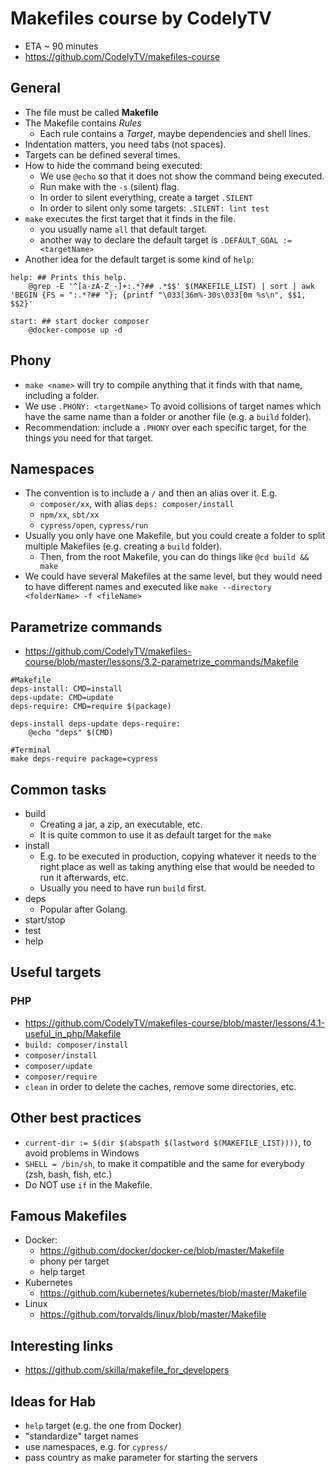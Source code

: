 # Makefiles course by CodelyTV

- ETA ~ 90 minutes
- https://github.com/CodelyTV/makefiles-course

## General

- The file must be called **Makefile**
- The Makefile contains _Rules_
  - Each rule contains a _Target_, maybe dependencies and shell lines.
- Indentation matters, you need tabs (not spaces).
- Targets can be defined several times.
- How to hide the command being executed:
  - We use `@echo` so that it does not show the command being executed.
  - Run make with the `-s` (silent) flag.
  - In order to silent everything, create a target `.SILENT`
  - In order to silent only some targets: `.SILENT: lint test`
- `make` executes the first target that it finds in the file.
  - you usually name `all` that default target.
  - another way to declare the default target is `.DEFAULT_GOAL := <targetName>`
- Another idea for the default target is some kind of `help`:

```
help: ## Prints this help.
    @grep -E '^[a-zA-Z_-]+:.*?## .*$$' $(MAKEFILE_LIST) | sort | awk 'BEGIN {FS = ":.*?## "}; {printf "\033[36m%-30s\033[0m %s\n", $$1, $$2}'

start: ## start docker composer
    @docker-compose up -d
```

## Phony

- `make <name>` will try to compile anything that it finds with that name, including a folder.
- We use `.PHONY: <targetName>` To avoid collisions of target names which have the same name than a folder or another file (e.g. a `build` folder).
- Recommendation: include a `.PHONY` over each specific target, for the things you need for that target.

## Namespaces

- The convention is to include a `/` and then an alias over it. E.g.
  - `composer/xx`, with alias `deps: composer/install`
  - `npm/xx`, `sbt/xx`
  - `cypress/open`, `cypress/run`
- Usually you only have one Makefile, but you could create a folder to split multiple Makefiles (e.g. creating a `build` folder).
  - Then, from the root Makefile, you can do things like `@cd build && make`
- We could have several Makefiles at the same level, but they would need to have different names and executed like `make --directory <folderName> -f <fileName>`

## Parametrize commands

- https://github.com/CodelyTV/makefiles-course/blob/master/lessons/3.2-parametrize_commands/Makefile

```
#Makefile
deps-install: CMD=install
deps-update: CMD=update
deps-require: CMD=require $(package)

deps-install deps-update deps-require:
	@echo "deps" $(CMD)

#Terminal
make deps-require package=cypress
```

## Common tasks

- build
  - Creating a jar, a zip, an executable, etc.
  - It is quite common to use it as default target for the `make`
- install
  - E.g. to be executed in production, copying whatever it needs to the right place as well as taking anything else that would be needed to run it afterwards, etc.
  - Usually you need to have run `build` first.
- deps
  - Popular after Golang.
- start/stop
- test
- help

## Useful targets

### PHP

- https://github.com/CodelyTV/makefiles-course/blob/master/lessons/4.1-useful_in_php/Makefile
- `build: composer/install`
- `composer/install`
- `composer/update`
- `composer/require`
- `clean` in order to delete the caches, remove some directories, etc.

## Other best practices

- `current-dir := $(dir $(abspath $(lastword $(MAKEFILE_LIST))))`, to avoid problems in Windows
- `SHELL = /bin/sh`, to make it compatible and the same for everybody (zsh, bash, fish, etc.)
- Do NOT use `if` in the Makefile.

## Famous Makefiles

- Docker:
  - https://github.com/docker/docker-ce/blob/master/Makefile
  - phony per target
  - help target
- Kubernetes
  - https://github.com/kubernetes/kubernetes/blob/master/Makefile
- Linux
  - https://github.com/torvalds/linux/blob/master/Makefile

## Interesting links

- https://github.com/skilla/makefile_for_developers

## Ideas for Hab

- `help` target (e.g. the one from Docker)
- "standardize" target names
- use namespaces, e.g. for `cypress/`
- pass country as make parameter for starting the servers
